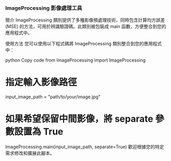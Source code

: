 ### ImageProcessing 影像處理工具
簡介
ImageProcessing 類別提供了多種影像預處理技術，同時包含計算均方誤差 (MSE) 的方法，可用於辨識驗證碼。此類別被包裝成 main 函數，方便整合到您的應用程式中。

使用方法
您可以使用以下程式碼將 ImageProcessing 類別整合到您的應用程式中：

python
Copy code
from ImageProcessing import ImageProcessing

# 指定輸入影像路徑
input_image_path = "path/to/your/image.jpg"

# 如果希望保留中間影像，將 separate 參數設置為 True
ImageProcessing.main(input_image_path, separate=True)
歡迎根據您的特定需求修改和擴展此腳本。
